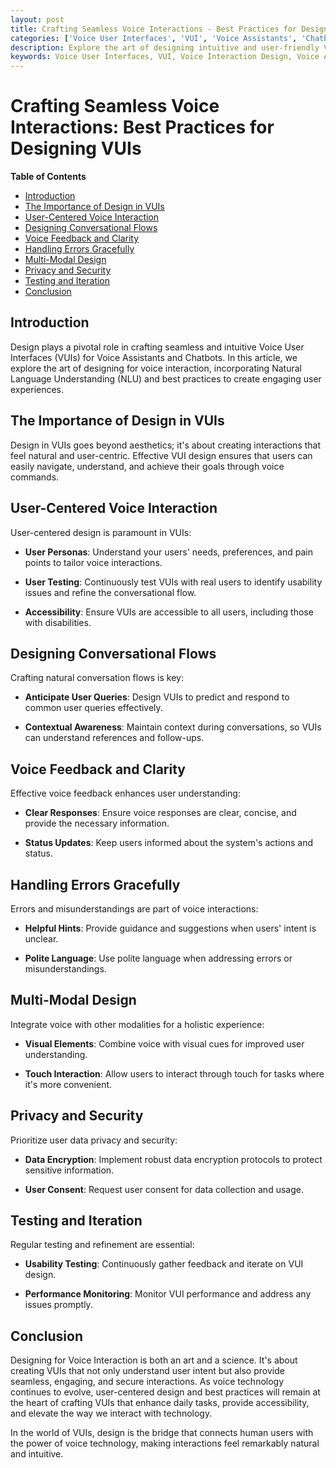 ```yaml
---
layout: post
title: Crafting Seamless Voice Interactions - Best Practices for Designing VUIs
categories: ['Voice User Interfaces', 'VUI', 'Voice Assistants', 'Chatbots', 'Natural Language Understanding', 'Design']
description: Explore the art of designing intuitive and user-friendly Voice User Interfaces (VUIs) for Voice Assistants and Chatbots, incorporating Natural Language Understanding (NLU) and best practices.
keywords: Voice User Interfaces, VUI, Voice Interaction Design, Voice Assistants, Chatbots, Natural Language Understanding, Conversational AI, User-Centered Design
---
```

# Crafting Seamless Voice Interactions: Best Practices for Designing VUIs

**Table of Contents**

- [Introduction](#introduction)
- [The Importance of Design in VUIs](#the-importance-of-design-in-vuis)
- [User-Centered Voice Interaction](#user-centered-voice-interaction)
- [Designing Conversational Flows](#designing-conversational-flows)
- [Voice Feedback and Clarity](#voice-feedback-and-clarity)
- [Handling Errors Gracefully](#handling-errors-gracefully)
- [Multi-Modal Design](#multi-modal-design)
- [Privacy and Security](#privacy-and-security)
- [Testing and Iteration](#testing-and-iteration)
- [Conclusion](#conclusion)

## Introduction

Design plays a pivotal role in crafting seamless and intuitive Voice User Interfaces (VUIs) for Voice Assistants and Chatbots. In this article, we explore the art of designing for voice interaction, incorporating Natural Language Understanding (NLU) and best practices to create engaging user experiences.

## The Importance of Design in VUIs

Design in VUIs goes beyond aesthetics; it's about creating interactions that feel natural and user-centric. Effective VUI design ensures that users can easily navigate, understand, and achieve their goals through voice commands.

## User-Centered Voice Interaction

User-centered design is paramount in VUIs:

- **User Personas**: Understand your users' needs, preferences, and pain points to tailor voice interactions.

- **User Testing**: Continuously test VUIs with real users to identify usability issues and refine the conversational flow.

- **Accessibility**: Ensure VUIs are accessible to all users, including those with disabilities.

## Designing Conversational Flows

Crafting natural conversation flows is key:

- **Anticipate User Queries**: Design VUIs to predict and respond to common user queries effectively.

- **Contextual Awareness**: Maintain context during conversations, so VUIs can understand references and follow-ups.

## Voice Feedback and Clarity

Effective voice feedback enhances user understanding:

- **Clear Responses**: Ensure voice responses are clear, concise, and provide the necessary information.

- **Status Updates**: Keep users informed about the system's actions and status.

## Handling Errors Gracefully

Errors and misunderstandings are part of voice interactions:

- **Helpful Hints**: Provide guidance and suggestions when users' intent is unclear.

- **Polite Language**: Use polite language when addressing errors or misunderstandings.

## Multi-Modal Design

Integrate voice with other modalities for a holistic experience:

- **Visual Elements**: Combine voice with visual cues for improved user understanding.

- **Touch Interaction**: Allow users to interact through touch for tasks where it's more convenient.

## Privacy and Security

Prioritize user data privacy and security:

- **Data Encryption**: Implement robust data encryption protocols to protect sensitive information.

- **User Consent**: Request user consent for data collection and usage.

## Testing and Iteration

Regular testing and refinement are essential:

- **Usability Testing**: Continuously gather feedback and iterate on VUI design.

- **Performance Monitoring**: Monitor VUI performance and address any issues promptly.

## Conclusion

Designing for Voice Interaction is both an art and a science. It's about creating VUIs that not only understand user intent but also provide seamless, engaging, and secure interactions. As voice technology continues to evolve, user-centered design and best practices will remain at the heart of crafting VUIs that enhance daily tasks, provide accessibility, and elevate the way we interact with technology.

In the world of VUIs, design is the bridge that connects human users with the power of voice technology, making interactions feel remarkably natural and intuitive.
